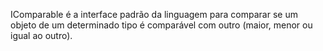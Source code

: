 IComparable é a interface padrão da linguagem para comparar se um objeto de um determinado tipo é comparável com outro (maior, menor ou igual ao outro).